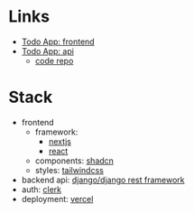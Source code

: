 # Links

- [Todo App: frontend]()
- [Todo App: api](https://ksdev.pythonanywhere.com/api/docs/)
  - [code repo](https://github.com/k-s-dev/todo-demo-backend)

# Stack

- frontend
  - framework:
    - [nextjs](https://nextjs.org/)
    - [react](https://react.dev/)
  - components: [shadcn](https://ui.shadcn.com/)
  - styles: [tailwindcss](https://tailwindcss.com/)
- backend api: [django/django rest framework](https://www.django-rest-framework.org/)
- auth: [clerk](https://clerk.com/)
- deployment: [vercel](https://vercel.com/home)
